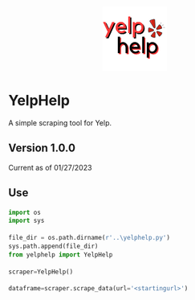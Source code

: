 <p align='center'>
<img src="images\yelphellp.png" width="128"/>
</p>

# YelpHelp
A simple scraping tool for Yelp.

## Version 1.0.0
Current as of 01/27/2023

## Use

```python
import os
import sys

file_dir = os.path.dirname(r'..\yelphelp.py')
sys.path.append(file_dir)
from yelphelp import YelpHelp

scraper=YelpHelp()

dataframe=scraper.scrape_data(url='<startingurl>')

```